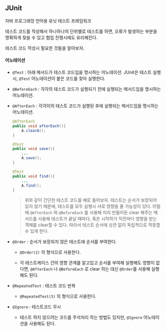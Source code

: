## JUnit

자바 프로그래밍 언어용 유닛 테스트 프레임워크

테스트 코드를 작성해서 하나하나의 단위별로 테스트를 하면, 오류가 발생하는 부분을 명확하게 찾을 수 있고 협업 진행시에도 유리해진다.

테스트 코드 작성시 필요한 것들을 알아보자.

#### 어노테이션

- `@Test` : 아래 메서드가 테스트 코드임을 명시하는 어노테이션.  JUnit은 테스트 실행시, `@Test` 어노테이션이 붙은 코드를 찾아 실행한다.
- `@BeforeEach` : 각각의 테스트 코드가 실행되기 전에 실행되는 메서드임을 명시하는 어노테이션. 

- `@AfterEach` : 각각이의 테스트 코드가 실행된 후에 실행되는 메서드임을 명시하는 어노테이션. 

  ````java
  @AfterEach
  public void afterEach(){
      A.clearA();
  }
  
  @Test
  public void save(){
      ...
      A.save();
  }
  
  @Test
  public void find(){
      ...
      A.find();
  }
  ````

  > 위와 같이 간단한 테스트 코드를 예로 들어보자. 테스트는 순서가 보장되어 있지 않기 때문에, 테스트를 모두 실행시 서로 영향을 줄 가능성이 있다. 이럴 때 `@AfterEach` 와 `@BeforeEach` 를 사용해 미리 만들어둔 clear 해주는 메서드를 사용해 테스트가 끝날 때마다, 혹은 시작하기 직전마다 영향을 받는 객체를 clear할 수 있다. 따라서 테스트 순서에 상관 없이 독립적으로 작동할 수 있게 한다.

- `@Order` : 순서가 보장되지 않은 테스트에 순서를 부여한다.

  - `@Order(2)` 의 형식으로 사용한다.

  - 각 테스트케이스 간의 영향 관계를 알고있고 순서를 부여해 실행해도 영향이 없다면,  `@AfterEach` 나 `@BeforeEach` 로 clear 하는 대신 `@Order`를 사용해 실행해도 된다.

- `@RepeatedTest` : 테스트 코드 반복
  - `@RepeatedTest(3)` 의 형식으로 사용한다.
- `@Ignore` : 테스트코드 무시
  - 테스트 하지 않으려는 코드를 주석처리 하는 방법도 있지만, `@Ignore` 어노테이션을 사용해도 된다.